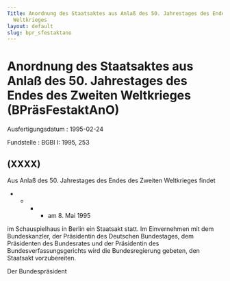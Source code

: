 ```yaml
---
Title: Anordnung des Staatsaktes aus Anlaß des 50. Jahrestages des Endes des Zweiten
  Weltkrieges
layout: default
slug: bpr_sfestaktano
---
```


# Anordnung des Staatsaktes aus Anlaß des 50. Jahrestages des Endes des Zweiten Weltkrieges (BPräsFestaktAnO)

Ausfertigungsdatum
:   1995-02-24

Fundstelle
:   BGBl I: 1995, 253



## (XXXX)

Aus Anlaß des 50. Jahrestages des Endes des Zweiten Weltkrieges findet

*
    *
        *
            *   am 8. Mai 1995












im Schauspielhaus in Berlin ein Staatsakt statt.
Im Einvernehmen mit dem Bundeskanzler, der Präsidentin des Deutschen
Bundestages, dem Präsidenten des Bundesrates und der Präsidentin des
Bundesverfassungsgerichts wird die Bundesregierung gebeten, den
Staatsakt vorzubereiten.

Der Bundespräsident

